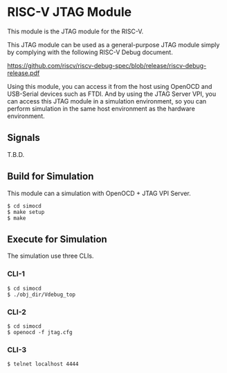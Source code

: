 # RISC-V JTAG Module

This module is the JTAG module for the RISC-V.

This JTAG module can be used as a general-purpose JTAG module simply by complying with the following RISC-V Debug document.

https://github.com/riscv/riscv-debug-spec/blob/release/riscv-debug-release.pdf

Using this module, you can access it from the host using OpenOCD and USB-Serial devices such as FTDI.
And by using the JTAG Server VPI, you can access this JTAG module in a simulation environment, so you can perform simulation in the same host environment as the hardware environment.

## Signals

T.B.D.

## Build for Simulation

This module can a simulation with OpenOCD + JTAG VPI Server.

```
$ cd simocd
$ make setup
$ make
```

## Execute for Simulation

The simulation use three CLIs.

### CLI-1

```
$ cd simocd
$ ./obj_dir/Vdebug_top
```

### CLI-2

```
$ cd simocd
$ openocd -f jtag.cfg
```

### CLI-3

```
$ telnet localhost 4444
```
